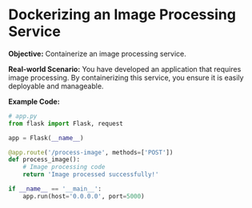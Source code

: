 # Dockerizing an Image Processing Service

**Objective:** Containerize an image processing service.

**Real-world Scenario:** You have developed an application that requires image processing. By containerizing this service, you ensure it is easily deployable and manageable.

**Example Code:**
```python
# app.py
from flask import Flask, request

app = Flask(__name__)

@app.route('/process-image', methods=['POST'])
def process_image():
    # Image processing code
    return 'Image processed successfully!'

if __name__ == '__main__':
    app.run(host='0.0.0.0', port=5000)
